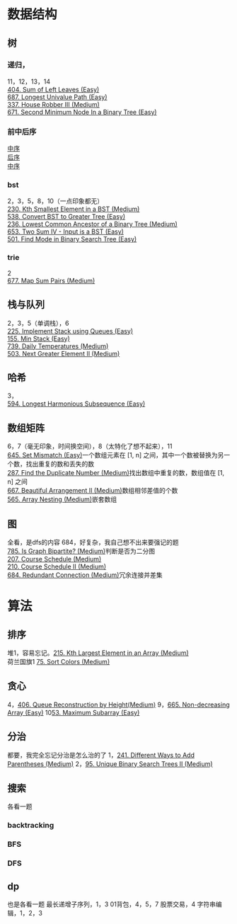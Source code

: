 # 数据结构
## 树
### 递归，
11，12，13，14  
[404. Sum of Left Leaves (Easy)](datastructure/tree/recursion/404.go)  
[687. Longest Univalue Path (Easy)](datastructure/tree/traversing/687.go)  
[337. House Robber III (Medium)](datastructure/tree/traversing/337.go)  
[671. Second Minimum Node In a Binary Tree (Easy)](datastructure/tree/traversing/671.go)  

### 前中后序  
[中序](datastructure/tree/traversing/94.go)  
[后序](datastructure/tree/traversing/145.go)  
[中序](datastructure/tree/traversing/144.go)  
### bst
2，3，5，8，10（一点印象都无）  
[230. Kth Smallest Element in a BST (Medium)](datastructure/tree/BST/230.go)  
[538. Convert BST to Greater Tree (Easy)](datastructure/tree/BST/538.go)  
[236. Lowest Common Ancestor of a Binary Tree (Medium)](datastructure/tree/BST/236.go)  
[653. Two Sum IV - Input is a BST (Easy)](datastructure/tree/BST/653.go)  
[501. Find Mode in Binary Search Tree (Easy)](datastructure/tree/BST/501.go)  
### trie
2  
[677. Map Sum Pairs (Medium)](datastructure/tree/Trie/677.go)  
## 栈与队列
2，3，5（单调栈），6  
[225. Implement Stack using Queues (Easy)](datastructure/stackqueue/225.go)  
[155. Min Stack (Easy)](datastructure/stackqueue/155.go)  
[739. Daily Temperatures (Medium)](datastructure/stackqueue/739.go)  
[503. Next Greater Element II (Medium)](datastructure/stackqueue/503.go)  

## 哈希
3，  
[594. Longest Harmonious Subsequence (Easy)](datastructure/hashset/594.go)
## 数组矩阵
6，7（毫无印象，时间换空间），8（太特化了想不起来），11  
[645. Set Mismatch (Easy)](datastructure/arraymatrix/645.go)一个数组元素在 [1, n] 之间，其中一个数被替换为另一个数，找出重复的数和丢失的数  
[287. Find the Duplicate Number (Medium)](datastructure/arraymatrix/287.go)找出数组中重复的数，数组值在 [1, n] 之间  
[667. Beautiful Arrangement II (Medium)](datastructure/arraymatrix/667.go)数组相邻差值的个数  
[565. Array Nesting (Medium)](datastructure/arraymatrix/565.go)嵌套数组  

## 图
全看，是dfs的内容
684，好复杂，我自己想不出来要强记的题  
[785. Is Graph Bipartite? (Medium)](datastructure/graph/785.go)判断是否为二分图  
[207. Course Schedule (Medium)](datastructure/graph/207.go)  
[210. Course Schedule II (Medium)](datastructure/graph/210.go)  
[684. Redundant Connection (Medium)](datastructure/graph/684.go)冗余连接并差集  




# 算法
## 排序
堆1，容易忘记。[215. Kth Largest Element in an Array (Medium)](algorithm/sort/215.go)  
荷兰国旗1  [75. Sort Colors (Medium)](algorithm/sort/75.go)  
## 贪心
4，[406. Queue Reconstruction by Height(Medium)](algorithm/greed/406.go)
9，[665. Non-decreasing Array (Easy)](algorithm/greed/665.go)
10[53. Maximum Subarray (Easy)](algorithm/greed/53.go)
## 分治
都要，我完全忘记分治是怎么治的了
1，[241. Different Ways to Add Parentheses (Medium)](algorithm/divideandconquer/241.go)
2，[95. Unique Binary Search Trees II (Medium)](algorithm/divideandconquer/95.go)
## 搜索
各看一题
### backtracking
### BFS
### DFS
## dp
也是各看一题
最长递增子序列，1，3
01背包，4，5，7
股票交易，4
字符串编辑，1，2，3
